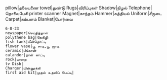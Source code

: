 pillow|தலையணை
towel|துண்டு
Rugs|விரிப்புகள்
Shadow|நிழல் 
Telephone|தொலைபேசி
printer
scanner
Magnet|காந்தம்
Hammer|சுத்தியல்
Uniform|சீருடை 
Carpet|கம்பளம் 
Blanket|போர்வை
```
6-8-23
newspaper|செய்தித்தாள்    
polythene bag|நெகிழி
fish tank|மீன்தொட்டி
flower vase|பூ சாடி,பூ ஜாடி
ceramic|பீங்கான்
calander|நாள் காட்டி
rock|பாறை
tv Dish|
Charger|மின்னூக்கி
first aid kit|முதல் உதவிப் பெட்டி|
